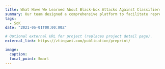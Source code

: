 ```yaml
---
title: What Have We Learned About Black-box Attacks Against Classifiers?
summary: Our team designed a comprehensive platform to facilitate reproducing existing black-box attacks against image and malware classifiers and proposed a general taxonomy of attacks based on the applicable scenarios in practice.
tags:
  - SoK
date: "2021-06-01T00:00:00Z"

# Optional external URL for project (replaces project detail page).
external_link: https://ztingwei.com/publication/preprint/

image:
  caption: 
  focal_point: Smart
---
```

